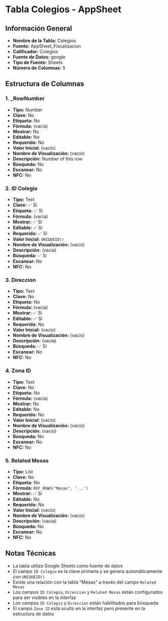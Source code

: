 # Tabla Colegios - AppSheet

## Información General

- **Nombre de la Tabla:** Colegios
- **Fuente:** AppSheet_Fiscalizacion
- **Calificador:** Colegios
- **Fuente de Datos:** google
- **Tipo de Fuente:** Sheets
- **Número de Columnas:** 5

## Estructura de Columnas

### 1. _RowNumber
- **Tipo:** Number
- **Clave:** No
- **Etiqueta:** No
- **Fórmula:** (vacía)
- **Mostrar:** No
- **Editable:** No
- **Requerido:** No
- **Valor Inicial:** (vacío)
- **Nombre de Visualización:** (vacío)
- **Descripción:** Number of this row
- **Búsqueda:** No
- **Escanear:** No
- **NFC:** No

### 2. ID Colegio
- **Tipo:** Text
- **Clave:** ✅ Sí
- **Etiqueta:** ✅ Sí
- **Fórmula:** (vacía)
- **Mostrar:** ✅ Sí
- **Editable:** ✅ Sí
- **Requerido:** ✅ Sí
- **Valor Inicial:** `UNIQUEID()`
- **Nombre de Visualización:** (vacío)
- **Descripción:** (vacía)
- **Búsqueda:** ✅ Sí
- **Escanear:** No
- **NFC:** No

### 3. Direccion
- **Tipo:** Text
- **Clave:** No
- **Etiqueta:** No
- **Fórmula:** (vacía)
- **Mostrar:** ✅ Sí
- **Editable:** ✅ Sí
- **Requerido:** No
- **Valor Inicial:** (vacío)
- **Nombre de Visualización:** (vacío)
- **Descripción:** (vacía)
- **Búsqueda:** ✅ Sí
- **Escanear:** No
- **NFC:** No

### 4. Zona ID
- **Tipo:** Text
- **Clave:** No
- **Etiqueta:** No
- **Fórmula:** (vacía)
- **Mostrar:** No
- **Editable:** No
- **Requerido:** No
- **Valor Inicial:** (vacío)
- **Nombre de Visualización:** (vacío)
- **Descripción:** (vacío)
- **Búsqueda:** No
- **Escanear:** No
- **NFC:** No

### 5. Related Mesas
- **Tipo:** List
- **Clave:** No
- **Etiqueta:** No
- **Fórmula:** `REF_ROWS("Mesas", '...')`
- **Mostrar:** ✅ Sí
- **Editable:** No
- **Requerido:** No
- **Valor Inicial:** (vacío)
- **Nombre de Visualización:** (vacío)
- **Descripción:** (vacía)
- **Búsqueda:** No
- **Escanear:** No
- **NFC:** No

## Notas Técnicas

- La tabla utiliza Google Sheets como fuente de datos
- El campo `ID Colegio` es la clave primaria y se genera automáticamente con `UNIQUEID()`
- Existe una relación con la tabla "Mesas" a través del campo `Related Mesas`
- Los campos `ID Colegio`, `Direccion` y `Related Mesas` están configurados para ser visibles en la interfaz
- Los campos `ID Colegio` y `Direccion` están habilitados para búsqueda
- El campo `Zona ID` está oculto en la interfaz pero presente en la estructura de datos
